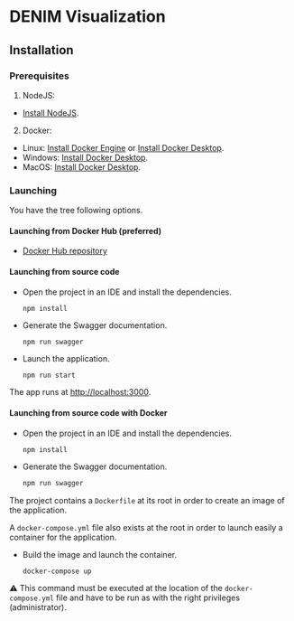 # DENIM Visualization

## Installation

### Prerequisites

1. NodeJS:

- [Install NodeJS](https://nodejs.org/fr/download).

2. Docker:

- Linux: [Install Docker Engine](https://docs.docker.com/engine/install/)
  or [Install Docker Desktop](https://docs.docker.com/desktop/setup/install/linux/).
- Windows: [Install Docker Desktop](https://docs.docker.com/desktop/setup/install/windows-install/).
- MacOS: [Install Docker Desktop](https://docs.docker.com/desktop/setup/install/mac-install/).

### Launching

You have the tree following options.

#### Launching from Docker Hub (preferred)

- [Docker Hub repository](https://hub.docker.com/r/maxiandr/denim-visualization)
 
#### Launching from source code

- Open the project in an IDE and install the dependencies.

  ```shell
  npm install
  ```

- Generate the Swagger documentation.

  ```bash
  npm run swagger
  ```

- Launch the application.
  ```shell
  npm run start
  ```

The app runs at [http://localhost:3000](http://localhost:3000).

#### Launching from source code with Docker

- Open the project in an IDE and install the dependencies.

  ```shell
  npm install
  ```

- Generate the Swagger documentation.
  ```bash
  npm run swagger
  ```

The project contains a `Dockerfile` at its root in order to create an image of the application.

A `docker-compose.yml` file also exists at the root in order to launch easily a container for the application.

- Build the image and launch the container.

  ```bash
  docker-compose up
  ```

⚠️ This command must be executed at the location of the `docker-compose.yml` file and have to be run as with the
right privileges (administrator).
